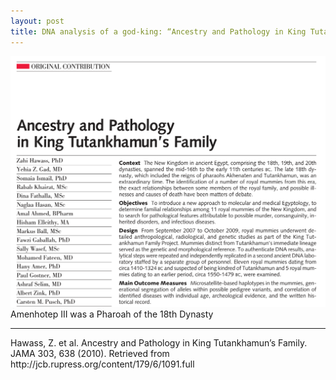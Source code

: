 ```yaml
---
layout: post
title: DNA analysis of a god-king: “Ancestry and Pathology in King Tutankhamun’s Family” by Zahi Hawass et al. 2010.
---
```


![A screenshot of the Hawass article showing the title, the full list of authors and part of the abstract.](/images/dna_godking/Hawass2010.png)
Amenhotep III was a Pharoah of the 18th Dynasty
<hr>
Hawass, Z. et al. Ancestry and Pathology in King Tutankhamun’s Family. JAMA 303, 638 (2010).
Retrieved from http://jcb.rupress.org/content/179/6/1091.full
<!--more-->
